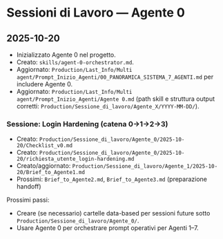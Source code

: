# Sessioni di Lavoro — Agente 0

## 2025-10-20
- Inizializzato Agente 0 nel progetto.
- Creato: `skills/agent-0-orchestrator.md`.
- Aggiornato: `Production/Last_Info/Multi agent/Prompt_Inizio_Agenti/00_PANORAMICA_SISTEMA_7_AGENTI.md` per includere Agente 0.
- Aggiornato: `Production/Last_Info/Multi agent/Prompt_Inizio_Agenti/Agente 0.md` (path skill e struttura output corretti: `Production/Sessione_di_lavoro/Agente_X/YYYY-MM-DD/`).

### Sessione: Login Hardening (catena 0→1→2→3)
- Creato: `Production/Sessione_di_lavoro/Agente_0/2025-10-20/Checklist_v0.md`
- Creato: `Production/Sessione_di_lavoro/Agente_0/2025-10-20/richiesta_utente_login-hardening.md`
- Creato/aggiornato: `Production/Sessione_di_lavoro/Agente_1/2025-10-20/Brief_to_Agente1.md`
- Prossimi: `Brief_to_Agente2.md`, `Brief_to_Agente3.md` (preparazione handoff)

Prossimi passi:
- Creare (se necessario) cartelle data-based per sessioni future sotto `Production/Sessione_di_lavoro/Agente_0/`.
- Usare Agente 0 per orchestrare prompt operativi per Agenti 1–7.

